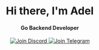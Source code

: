 <div align="center">
  <h1>Hi there, I'm Adel</h1>
  
  <h4>Go Backend Developer</h4>

  <div>
    <a href="https://discord.gg/adell7343">
      <img src="https://img.shields.io/badge/Join%20Discord-7289DA?style=for-the-badge&logo=discord&logoColor=white" alt="Join Discord"/>
    </a>
    <a href="https://t.me/ad3lyar">
      <img src="https://img.shields.io/badge/Join%20Telegram-0088cc?style=for-the-badge&logo=telegram&logoColor=white" alt="Join Telegram"/>
    </a>
  </div>
</div>




<!--
**AdelYarR/AdelYarR** is a ✨ _special_ ✨ repository because its `README.md` (this file) appears on your GitHub profile.

Here are some ideas to get you started:

- 🔭 I’m currently working on ...
- 🌱 I’m currently learning ...
- 👯 I’m looking to collaborate on ...
- 🤔 I’m looking for help with ...
- 💬 Ask me about ...
- 📫 How to reach me: ...
- 😄 Pronouns: ...
- ⚡ Fun fact: ...
-->
